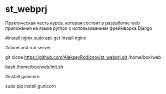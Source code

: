 # st_webprj
Практическая часть курса, которая состоит в разработке web приложения на языке python c использованием фреймворка Django

#install nginx
sudo apt-get install nginx

#clone and run server

git clone https://github.com/AlekseyRodionov/st_webprj.git /home/box/web

bash /home/box/web/init.sh

#install gunicorn

sudo pip install gunicorn

